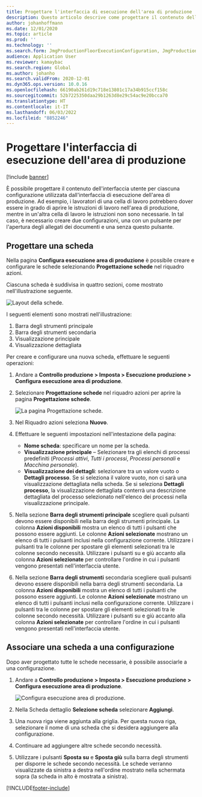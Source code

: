 ```yaml
---
title: Progettare l'interfaccia di esecuzione dell'area di produzione
description: Questo articolo descrive come progettare il contenuto dell'interfaccia utente per ciascuna configurazione.
author: johanhoffmann
ms.date: 12/01/2020
ms.topic: article
ms.prod: ''
ms.technology: ''
ms.search.form: JmgProductionFloorExecutionConfiguration, JmgProductionFloorExecutionConfigurationTab
audience: Application User
ms.reviewer: kamaybac
ms.search.region: Global
ms.author: johanho
ms.search.validFrom: 2020-12-01
ms.dyn365.ops.version: 10.0.16
ms.openlocfilehash: 66190ab261d19c718e13801c17a34b915ccf158c
ms.sourcegitcommit: 52b7225350daa29b1263d8e29c54ac9e20bcca70
ms.translationtype: HT
ms.contentlocale: it-IT
ms.lasthandoff: 06/03/2022
ms.locfileid: "8852246"
---
```

# <a name="design-the-production-floor-execution-interface"></a>Progettare l'interfaccia di esecuzione dell'area di produzione

[!include [banner](../includes/banner.md)]

È possibile progettare il contenuto dell'interfaccia utente per ciascuna configurazione utilizzata dall'interfaccia di esecuzione dell'area di produzione. Ad esempio, i lavoratori di una cella di lavoro potrebbero dover essere in grado di aprire le istruzioni di lavoro nell'area di produzione, mentre in un'altra cella di lavoro le istruzioni non sono necessarie. In tal caso, è necessario creare due configurazioni, una con un pulsante per l'apertura degli allegati dei documenti e una senza questo pulsante.

## <a name="design-a-tab"></a>Progettare una scheda

Nella pagina **Configura esecuzione area di produzione** è possibile creare e configurare le schede selezionando **Progettazione schede** nel riquadro azioni.

Ciascuna scheda è suddivisa in quattro sezioni, come mostrato nell'illustrazione seguente.

![Layout della schede.](media/pfe-tab-layout.png "Layout della schede")

I seguenti elementi sono mostrati nell'illustrazione:

1. Barra degli strumenti principale
1. Barra degli strumenti secondaria
1. Visualizzazione principale
1. Visualizzazione dettagliata

Per creare e configurare una nuova scheda, effettuare le seguenti operazioni:

1. Andare a **Controllo produzione \> Imposta \> Esecuzione produzione \> Configura esecuzione area di produzione**.

1. Selezionare **Progettazione schede** nel riquadro azioni per aprire la pagina **Progettazione schede**.

    ![La pagina Progettazione schede.](media/pfe-design-tabs.png "La pagina Progettazione schede")

1. Nel Riquadro azioni seleziona **Nuovo**.

1. Effettuare le seguenti impostazioni nell'intestazione della pagina:

    - **Nome scheda**: specificare un nome per la scheda.
    - **Visualizzazione principale** – Selezionare tra gli elenchi di processi predefiniti (*Processi attivi*, *Tutti i processi*, *Processi personali* e *Macchina personale*).
    - **Visualizzazione dei dettagli**: selezionare tra un valore vuoto o **Dettagli processo**. Se si seleziona il valore vuoto, non ci sarà una visualizzazione dettagliata nella scheda. Se si seleziona **Dettagli processo**, la visualizzazione dettagliata conterrà una descrizione dettagliata del processo selezionato nell'elenco dei processi nella visualizzazione principale.

1. Nella sezione **Barra degli strumenti principale** scegliere quali pulsanti devono essere disponibili nella barra degli strumenti principale. La colonna **Azioni disponibili** mostra un elenco di tutti i pulsanti che possono essere aggiunti. Le colonne **Azioni selezionate** mostrano un elenco di tutti i pulsanti inclusi nella configurazione corrente. Utilizzare i pulsanti tra le colonne per spostare gli elementi selezionati tra le colonne secondo necessità. Utilizzare i pulsanti su e giù accanto alla colonna **Azioni selezionate** per controllare l'ordine in cui i pulsanti vengono presentati nell'interfaccia utente.

1. Nella sezione **Barra degli strumenti** secondaria scegliere quali pulsanti devono essere disponibili nella barra degli strumenti secondaria. La colonna **Azioni disponibili** mostra un elenco di tutti i pulsanti che possono essere aggiunti. Le colonne **Azioni selezionate** mostrano un elenco di tutti i pulsanti inclusi nella configurazione corrente. Utilizzare i pulsanti tra le colonne per spostare gli elementi selezionati tra le colonne secondo necessità. Utilizzare i pulsanti su e giù accanto alla colonna **Azioni selezionate** per controllare l'ordine in cui i pulsanti vengono presentati nell'interfaccia utente.

## <a name="associate-a-tab-with-a-configuration"></a>Associare una scheda a una configurazione

Dopo aver progettato tutte le schede necessarie, è possibile associarle a una configurazione.

1. Andare a **Controllo produzione \> Imposta \> Esecuzione produzione \> Configura esecuzione area di produzione**.

    ![Configura esecuzione area di produzione.](media/pfe-config-prod-floor-execution.png "Configura esecuzione area di produzione")

1. Nella Scheda dettaglio **Selezione scheda** selezionare **Aggiungi**.

1. Una nuova riga viene aggiunta alla griglia. Per questa nuova riga, selezionare il nome di una scheda che si desidera aggiungere alla configurazione.

1. Continuare ad aggiungere altre schede secondo necessità.

1. Utilizzare i pulsanti **Sposta su** e **Sposta giù** sulla barra degli strumenti per disporre le schede secondo necessità. Le schede verranno visualizzate da sinistra a destra nell'ordine mostrato nella schermata sopra (la scheda in alto è mostrata a sinistra).


[!INCLUDE[footer-include](../../includes/footer-banner.md)]
